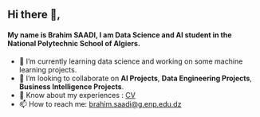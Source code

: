 <h2>Hi there 👋,</h2>
<h4>My name is <b>Brahim SAADI</b>, I am Data Science and AI student in the National Polytechnic School of Algiers.</h4>


- 🌱 I’m currently learning data science and working on some machine learning projects.
- 💞️ I’m looking to collaborate on <b>AI Projects</b>, <b>Data Engineering Projects</b>, <b>Business Intelligence Projects</b>.
- 📄 Know about my experiences : <a target="_blank" href="https://drive.google.com/file/d/1_7YmMBiWwfUBuXHrQJqPBy3fyxEv8Gqu/view?usp=sharing">CV</a>
- 📫 How to reach me: brahim.saadi@g.enp.edu.dz

<!---
brahimsaadii/brahimsaadii is a ✨ special ✨ repository because its `README.md` (this file) appears on your GitHub profile.
You can click the Preview link to take a look at your changes.
--->
